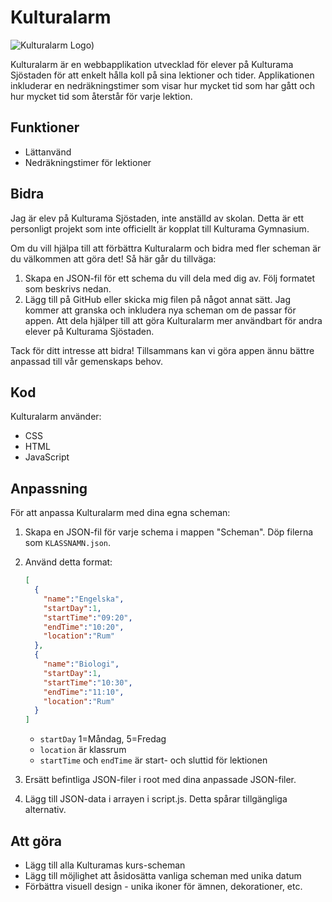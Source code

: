 # Kulturalarm
![Kulturalarm Logo](https://file.garden/ZWc5R9szsWLb2ccu/favicon3ae.png))

Kulturalarm är en webbapplikation utvecklad för elever på Kulturama Sjöstaden för att enkelt hålla koll på sina lektioner och tider. Applikationen inkluderar en nedräkningstimer som visar hur mycket tid som har gått och hur mycket tid som återstår för varje lektion.

## Funktioner

- Lättanvänd
- Nedräkningstimer för lektioner 

## Bidra

Jag är elev på Kulturama Sjöstaden, inte anställd av skolan. Detta är ett personligt projekt som inte officiellt är kopplat till Kulturama Gymnasium. 

Om du vill hjälpa till att förbättra Kulturalarm och bidra med fler scheman är du välkommen att göra det! Så här går du tillväga:

1. Skapa en JSON-fil för ett schema du vill dela med dig av. Följ formatet som beskrivs nedan.
2. Lägg till på GitHub eller skicka mig filen på något annat sätt.
   Jag kommer att granska och inkludera nya scheman om de passar för appen.
   Att dela hjälper till att göra Kulturalarm mer användbart för andra elever på Kulturama Sjöstaden.
   
Tack för ditt intresse att bidra! Tillsammans kan vi göra appen ännu bättre anpassad till vår gemenskaps behov.

## Kod

Kulturalarm använder:

- CSS
- HTML
- JavaScript

## Anpassning

För att anpassa Kulturalarm med dina egna scheman:

1. Skapa en JSON-fil för varje schema i mappen "Scheman". Döp filerna som `KLASSNAMN.json`.
2. Använd detta format:

     ```json
     [
       {  
         "name":"Engelska",
         "startDay":1, 
         "startTime":"09:20",
         "endTime":"10:20",
         "location":"Rum"
       },
       {
         "name":"Biologi",  
         "startDay":1,
         "startTime":"10:30",
         "endTime":"11:10",
         "location":"Rum"
       }
     ]
     ```
     
     - `startDay` 1=Måndag, 5=Fredag
     - `location` är klassrum
     - `startTime` och `endTime` är start- och sluttid för lektionen
     
3. Ersätt befintliga JSON-filer i root med dina anpassade JSON-filer.
4. Lägg till JSON-data i arrayen i script.js. Detta spårar tillgängliga alternativ.

## Att göra

- Lägg till alla Kulturamas kurs-scheman
- Lägg till möjlighet att åsidosätta vanliga scheman med unika datum
- Förbättra visuell design - unika ikoner för ämnen, dekorationer, etc.

